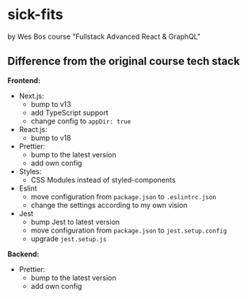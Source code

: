 # sick-fits

by Wes Bos course "Fullstack Advanced React &amp; GraphQL"

## Difference from the original course tech stack

**Frontend:**

-   Next.js:
    -   bump to v13
    -   add TypeScript support
    -   change config to `appDir: true`
-   React.js:
    -   bump to v18
-   Prettier:
    -   bump to the latest version
    -   add own config
-   Styles:
    -   CSS Modules instead of styled-components
-   Eslint
    -   move configuration from `package.json` to `.eslintrc.json`
    -   change the settings according to my own vision
-   Jest
    -   bump Jest to latest version
    -   move configuration from `package.json` to `jest.setup.config`
    -   upgrade `jest.setup.js`

**Backend:**

-   Prettier:
    -   bump to the latest version
    -   add own config
